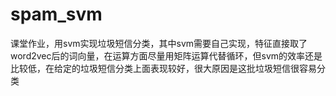 # spam_svm
课堂作业，用svm实现垃圾短信分类，其中svm需要自己实现，特征直接取了word2vec后的词向量，在运算方面尽量用矩阵运算代替循环，但svm的效率还是比较低，在给定的垃圾短信分类上面表现较好，很大原因是这批垃圾短信很容易分类
